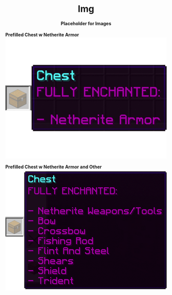 <h1 align="center">Img</h1>

<h4 align="center">
Placeholder for Images
</h4>

<b>Prefilled Chest w Netherite Armor</b>
![Prefilled Chest w Netherite Armor](../img/Prefilled_Chest_w_Netherite_Armor.gif)

<b>Prefilled Chest w Netherite Armor and Other</b>
![Prefilled Chest w Netherite Armor and Other 800ms](../Img/Prefilled_Chest_w_Netherite_Armor_and_Other_800ms.gif)